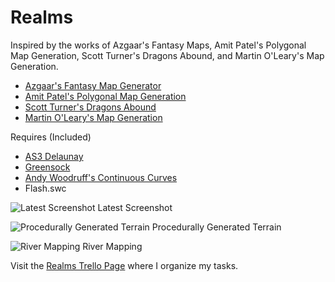 # Realms

Inspired by the works of Azgaar's Fantasy Maps, Amit Patel's Polygonal Map Generation, Scott Turner's Dragons Abound, and Martin O'Leary's Map Generation.  
- [Azgaar's Fantasy Map Generator](https://azgaar.wordpress.com/)  
- [Amit Patel's Polygonal Map Generation](http://www-cs-students.stanford.edu/~amitp/game-programming/polygon-map-generation/)  
- [Scott Turner's Dragons Abound](https://heredragonsabound.blogspot.com/)  
- [Martin O'Leary's Map Generation](http://mewo2.com/notes/terrain/)  

Requires (Included)
- [AS3 Delaunay](http://nodename.github.io/as3delaunay/)
- [Greensock](https://greensock.com/tweenlite-as)
- [Andy Woodruff's Continuous Curves](http://www.cartogrammar.com/blog/continuous-curves-with-actionscript-3/)
- Flash.swc

![Latest Screenshot](https://i.imgur.com/MXSi5HI.png)
Latest Screenshot  

![Procedurally Generated Terrain](https://i.imgur.com/jfRGyjT.png)
Procedurally Generated Terrain


![River Mapping](https://i.imgur.com/oKNWJWE.png)
River Mapping  

Visit the [Realms Trello Page](https://trello.com/b/SoUEo0DZ/realms) where I organize my tasks.
